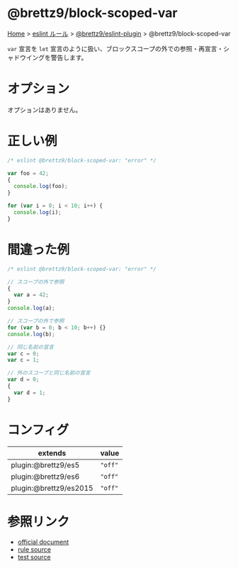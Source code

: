 # @brettz9/block-scoped-var

[Home](../../../index.md) >
[eslint ルール](../../index.md) >
[@brettz9/eslint-plugin](../@brettz9.md) >
@brettz9/block-scoped-var

`var` 宣言を `let` 宣言のように扱い、ブロックスコープの外での参照・再宣言・シャドウイングを警告します。

# オプション

オプションはありません。

# 正しい例

```javascript
/* eslint @brettz9/block-scoped-var: "error" */

var foo = 42;
{
  console.log(foo);
}

for (var i = 0; i < 10; i++) {
  console.log(i);
}
```

# 間違った例

```javascript
/* eslint @brettz9/block-scoped-var: "error" */

// スコープの外で参照
{
  var a = 42;
}
console.log(a);

// スコープの外で参照
for (var b = 0; b < 10; b++) {}
console.log(b);

// 同じ名前の宣言
var c = 0;
var c = 1;

// 外のスコープと同じ名前の宣言
var d = 0;
{
  var d = 1;
}
```

# コンフィグ

| extends                | value   |
| ---------------------- | ------- |
| plugin:@brettz9/es5    | `"off"` |
| plugin:@brettz9/es6    | `"off"` |
| plugin:@brettz9/es2015 | `"off"` |

# 参照リンク

- [official document](https://github.com/brettz9/eslint-plugin/blob/main/docs/rules/block-scoped-var.md)
- [rule source](https://github.com/brettz9/eslint-plugin/blob/main/lib/rules/block-scoped-var.js)
- [test source](https://github.com/brettz9/eslint-plugin/blob/main/tests/lib/rules/block-scoped-var.js)
